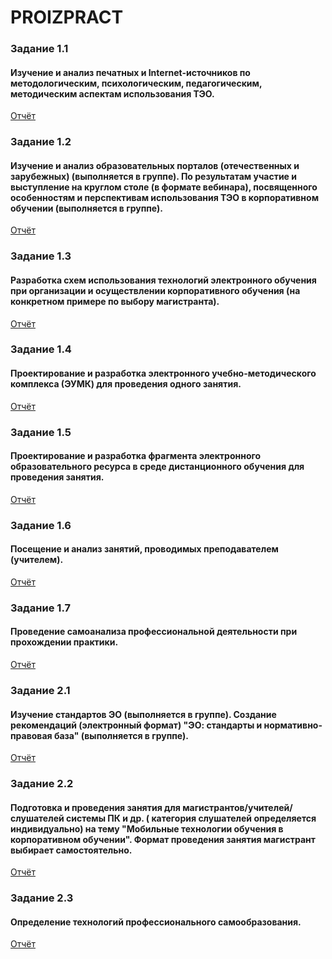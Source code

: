 # PROIZPRACT

### Задание 1.1

#### Изучение и анализ печатных и Internet-источников по методологическим, психологическим, педагогическим, методическим аспектам использования ТЭО.
[Отчёт]()

### Задание 1.2

#### Изучение и анализ образовательных порталов (отечественных и зарубежных) (выполняется в группе). По результатам участие и выступление на круглом столе (в формате вебинара), посвященного особенностям и перспективам использования ТЭО в корпоративном обучении (выполняется в группе).

[Отчёт]()

### Задание 1.3

#### Разработка схем использования технологий электронного обучения при организации и осуществлении корпоративного обучения (на конкретном примере по выбору магистранта). 

[Отчёт]()

### Задание 1.4

#### Проектирование и разработка электронного учебно-методического комплекса (ЭУМК) для проведения одного занятия.

[Отчёт]()

### Задание 1.5

#### Проектирование и разработка фрагмента электронного образовательного ресурса в среде дистанционного обучения для проведения занятия.

[Отчёт]()

### Задание 1.6

#### Посещение и анализ занятий, проводимых преподавателем (учителем).

[Отчёт]()


### Задание 1.7

#### Проведение самоанализа профессиональной деятельности при прохождении практики.

[Отчёт]()

### Задание 2.1

#### Изучение стандартов ЭО (выполняется в группе). Создание рекомендаций (электронный формат) "ЭО: стандарты и нормативно-правовая база" (выполняется в группе).

[Отчёт]()

### Задание 2.2

#### Подготовка и проведения занятия для магистрантов/учителей/слушателей системы ПК и др. ( категория слушателей определяется индивидуально) на тему "Мобильные технологии обучения в корпоративном обучении". Формат проведения занятия магистрант выбирает самостоятельно.

[Отчёт]()

### Задание 2.3

#### Определение технологий профессионального самообразования.

[Отчёт]()


